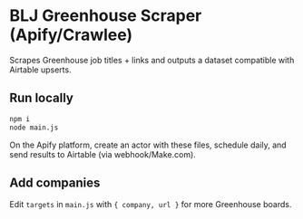 # BLJ Greenhouse Scraper (Apify/Crawlee)

Scrapes Greenhouse job titles + links and outputs a dataset compatible with Airtable upserts.

## Run locally
```bash
npm i
node main.js
```

On the Apify platform, create an actor with these files, schedule daily, and send results to Airtable (via webhook/Make.com).

## Add companies

Edit `targets` in `main.js` with `{ company, url }` for more Greenhouse boards.
